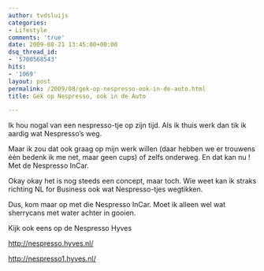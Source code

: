 ```yaml
---
author: tvdsluijs
categories:
- Lifestyle
comments: 'true'
date: 2009-08-21 13:45:00+00:00
dsq_thread_id:
- '5700568543'
hits:
- '1069'
layout: post
permalink: /2009/08/gek-op-nespresso-ook-in-de-auto.html
title: Gek op Nespresso, ook in de Auto

---
```

Ik hou nogal van een nespresso-tje op zijn tijd. Als ik thuis werk dan tik ik aardig wat Nespresso’s weg.

Maar ik zou dat ook graag op mijn werk willen (daar hebben we er trouwens één bedenk ik me net, maar geen cups) of zelfs onderweg. En dat kan nu ! Met de Nespresso InCar.

Okay okay het is nog steeds een concept, maar toch. Wie weet kan ik straks richting NL for Business ook wat Nespresso-tjes wegtikken.

Dus, kom maar op met die Nespresso InCar. Moet ik alleen wel wat sherrycans met water achter in gooien.

Kijk ook eens op de Nespresso Hyves

<http://nespresso.hyves.nl/>

<http://nespresso1.hyves.nl/>